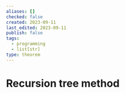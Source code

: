 ```yaml
---
aliases: []
checked: false
created: 2023-09-11
last_edited: 2023-09-11
publish: false
tags:
  - programming
  - list[str]
type: theorem
---
```

# Recursion tree method
